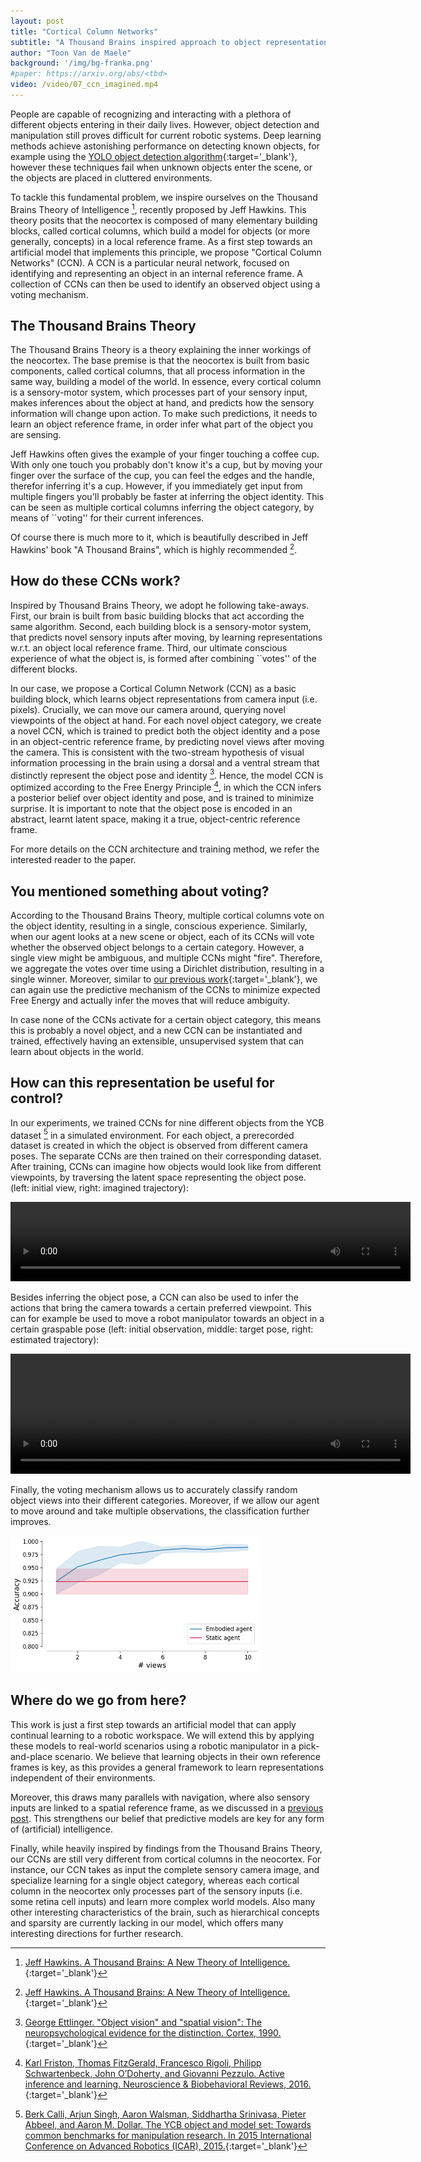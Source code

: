 ```yaml
---
layout: post
title: "Cortical Column Networks"
subtitle: "A Thousand Brains inspired approach to object representation learning"
author: "Toon Van de Maele"
background: '/img/bg-franka.png'
#paper: https://arxiv.org/abs/<tbd>
video: /video/07_ccn_imagined.mp4
---
```



People are capable of recognizing and interacting with a plethora of different objects entering in their daily lives. However, object detection and manipulation still proves difficult for current robotic systems. Deep learning methods achieve astonishing performance on detecting known objects, for example using the [YOLO object detection algorithm](https://pjreddie.com/darknet/yolo/){:target='_blank'}, however these techniques fail when unknown objects enter the scene, or the objects are placed in cluttered environments. 

To tackle this fundamental problem, we inspire ourselves on the Thousand Brains Theory of Intelligence [^1], recently proposed by Jeff Hawkins. This theory posits that the neocortex is composed of many elementary building blocks, called cortical columns, which build a model for objects (or more generally, concepts) in a local reference frame. As a first step towards an artificial model that implements this principle, we propose "Cortical Column Networks" (CCN). A CCN is a particular neural network, focused on identifying and representing an object in an internal reference frame. A collection of CCNs can then be used to identify an observed object using a voting mechanism.


## The Thousand Brains Theory

The Thousand Brains Theory is a theory explaining the inner workings of the neocortex. The base premise is that the neocortex is built from basic components, called cortical columns, that all process information in the same way, building a model of the world. In essence, every cortical column is a sensory-motor system, which processes part of your sensory input, makes inferences about the object at hand, and predicts how the sensory information will change upon action. To make such predictions, it needs to learn an object reference frame, in order infer what part of the object you are sensing.

Jeff Hawkins often gives the example of your finger touching a coffee cup. With only one touch you probably don't know it's a cup, but by moving your finger over the surface of the cup, you can feel the edges and the handle, therefor inferring it's a cup. However, if you immediately get input from multiple fingers you'll probably be faster at inferring the object identity. This can be seen as multiple cortical columns inferring the object category, by means of ``voting'' for their current inferences.

Of course there is much more to it, which is beautifully described in Jeff Hawkins' book "A Thousand Brains", which is highly recommended [^1]. 


## How do these CCNs work?

Inspired by Thousand Brains Theory, we adopt he following take-aways. First, our brain is built from basic building blocks that act according the same algorithm. Second, each building block is a sensory-motor system, that predicts novel sensory inputs after moving, by learning representations w.r.t. an object local reference frame. Third, our ultimate conscious experience of what the object is, is formed after combining ``votes'' of the different blocks.

In our case, we propose a Cortical Column Network (CCN) as a basic building block, which learns object representations from camera input (i.e. pixels). Crucially, we can move our camera around, querying novel viewpoints of the object at hand. For each novel object category, we create a novel CCN, which is trained to predict both the object identity and a pose in an object-centric reference frame, by predicting novel views after moving the camera. This is consistent with the two-stream hypothesis of visual information processing in the brain using a dorsal and a ventral stream that distinctly represent the object pose and identity [^2]. Hence, the model CCN is optimized according to the Free Energy Principle [^3], in which the CCN infers a posterior belief over object identity and pose, and is trained to minimize surprise. It is important to note that the object pose is encoded in an abstract, learnt latent space, making it a true, object-centric reference frame.

For more details on the CCN architecture and training method, we refer the interested reader to the paper. 


## You mentioned something about voting?

According to the Thousand Brains Theory, multiple cortical columns vote on the object identity, resulting in a single, conscious experience. Similarly, when our agent looks at a new scene or object, each of its CCNs will vote whether the observed object belongs to a certain category. However, a single view might be ambiguous, and multiple CCNs might "fire". Therefore, we aggregate the votes over time using a Dirichlet distribution, resulting in a single winner. Moreover, similar to [our previous work](https://thesmartrobot.github.io/2021/02/19/active-vision.html){:target='_blank'}, we can again use the predictive mechanism of the CCNs to minimize expected Free Energy and actually infer the moves that will reduce ambiguity.

In case none of the CCNs activate for a certain object category, this means this is probably a novel object, and a new CCN can be instantiated and trained, effectively having an extensible, unsupervised system that can learn about objects in the world.


## How can this representation be useful for control?

In our experiments, we trained CCNs for nine different objects from the YCB dataset [^4] in a simulated environment. For each object, a prerecorded dataset is created in which the object is observed from different camera poses. The separate CCNs are then trained on their corresponding dataset. After training, CCNs can imagine how objects would look like from different viewpoints, by traversing the latent space representing the object pose. (left: initial view, right: imagined trajectory): 

<video width="640" height="127" controls loop>
  <source src="/video/07_ccn_imagined.mp4" type="video/mp4">
Your browser does not support the video tag.
</video>

Besides inferring the object pose, a CCN can also be used to infer the actions that bring the camera towards a certain preferred viewpoint. This can for example be used to move a robot manipulator towards an object in a certain graspable pose (left: initial observation, middle: target pose, right: estimated trajectory): 

<video width="640" height="192" controls loop>
  <source src="/video/07_ccn_pose_estimation.mp4" type="video/mp4">
Your browser does not support the video tag.
</video>

Finally, the voting mechanism allows us to accurately classify random object views into their different categories. Moreover, if we allow our agent to move around and take multiple observations, the classification further improves.

<img width="400" src="/img/07_embodiment.png">


## Where do we go from here?

This work is just a first step towards an artificial model that can apply continual learning to a robotic workspace. We will extend this by applying these models to real-world scenarios using a robotic manipulator in a pick-and-place scenario. We believe that learning objects in their own reference frames is key, as this provides a general framework to learn representations independent of their environments. 

Moreover, this draws many parallels with navigation, where also sensory inputs are linked to a spatial reference frame, as we discussed in a [previous post](https://thesmartrobot.github.io/2021/07/01/actinf-slam.html). This strengthens our belief that predictive models are key for any form of (artificial) intelligence.

Finally, while heavily inspired by findings from the Thousand Brains Theory, our CCNs are still very different from cortical columns in the neocortex. For instance, our CCN takes as input the complete sensory camera image, and specialize learning for a single object category, whereas each cortical column in the neocortex only processes part of the sensory inputs (i.e. some retina cell inputs) and learn more complex world models. Also many other interesting characteristics of the brain, such as hierarchical concepts and sparsity are currently lacking in our model, which offers many interesting directions for further research.


[^1]: [Jeff Hawkins. A Thousand Brains: A New Theory of Intelligence.](https://numenta.com/a-thousand-brains-by-jeff-hawkins){:target='_blank'}

[^2]: [George Ettlinger. "Object vision" and "spatial vision": The neuropsychological evidence for the distinction. Cortex, 1990.](https://www.sciencedirect.com/science/article/pii/S0010945213800846){:target='_blank'}

[^3]: [Karl Friston, Thomas FitzGerald, Francesco Rigoli, Philipp Schwartenbeck, John O’Doherty, and Giovanni Pezzulo. Active inference and learning. Neuroscience & Biobehavioral Reviews, 2016.](https://www.sciencedirect.com/science/article/pii/S0149763416301336){:target='_blank'}

[^4]: [Berk Calli, Arjun Singh, Aaron Walsman, Siddhartha Srinivasa, Pieter Abbeel, and Aaron M. Dollar. The YCB object and model set: Towards common benchmarks for manipulation research. In 2015 International Conference on Advanced Robotics (ICAR), 2015.](https://www.ycbbenchmarks.com/){:target='_blank'}


